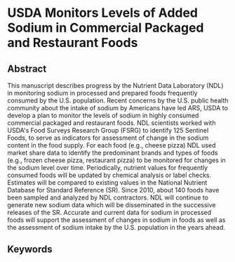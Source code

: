 # USDA Monitors Levels of Added Sodium in Commercial Packaged and Restaurant Foods

## Abstract

This manuscript describes progress by the Nutrient Data Laboratory (NDL) in monitoring sodium in processed and prepared foods frequently consumed by the U.S. population. Recent concerns by the U.S. public health community about the intake of sodium by Americans have led ARS, USDA to develop a plan to monitor the levels of sodium in highly consumed commercial packaged and restaurant foods. NDL scientists worked with USDA's Food Surveys Research Group (FSRG) to identify 125 Sentinel Foods, to serve as indicators for assessment of change in the sodium content in the food supply. For each food (e.g., cheese pizza) NDL used market share data to identify the predominant brands and types of foods (e.g., frozen cheese pizza, restaurant pizza) to be monitored for changes in the sodium level over time. Periodically, nutrient values for frequently consumed foods will be updated by chemical analysis or label checks. Estimates will be compared to existing values in the National Nutrient Database for Standard Reference (SR). Since 2010, about 140 foods have been sampled and analyzed by NDL contractors. NDL will continue to generate new sodium data which will be disseminated in the successive releases of the SR. Accurate and current data for sodium in processed foods will support the assessment of changes in sodium in foods as well as the assessment of sodium intake by the U.S. population in the years ahead.

## Keywords
